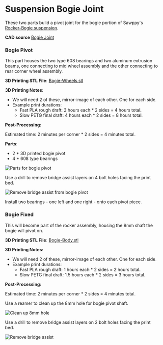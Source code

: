 # Suspension Bogie Joint

These two parts build a pivot joint for the bogie portion of Sawppy's [Rocker-Bogie suspension](https://en.wikipedia.org/wiki/Rocker-bogie).

**CAD source** [Bogie Joint](https://cad.onshape.com/documents/43678ef564a43281c83e1aef/w/392bbf8745395bc24367a35c/e/bc12cd957a8285083c1ffbad)

### Bogie Pivot

This part houses the two type 608 bearings and two aluminum extrusion beams, one connecting to mid wheel assembly and the other connecting to rear corner wheel assembly.

**3D Printing STL File:** [Bogie-Wheels.stl](../STL/Bogie-Wheels.stl)

**3D Printing Notes:**

* We will need 2 of these, mirror-image of each other. One for each side.
* Example print durations:
  * Fast PLA rough draft: 2 hours each * 2 sides = 4 hours total.
  * Slow PETG final draft: 4 hours each * 2 sides = 8 hours total.

**Post-Processing:**

Estimated time: 2 minutes per corner * 2 sides = 4 minutes total.

**Parts:**

* 2 * 3D printed bogie pivot
* 4 * 608 type bearings

![Parts for bogie pivot](images/Bogie-PivotParts.jpg)

Use a drill to remove bridge assist layers on 4 bolt holes facing the print bed.

![Remove bridge assist from bogie pivot](images/Bogie-PivotBridgeRemove.jpg)

Install two bearings - one left and one right - onto each pivot piece.

### Bogie Fixed

This will become part of the rocker assembly, housing the 8mm shaft the bogie will pivot on.

**3D Printing STL File:** [Bogie-Body.stl](../STL/Bogie-Body.stl)

**3D Printing Notes:**

* We will need 2 of these, mirror-image of each other. One for each side.
* Example print durations:
  * Fast PLA rough draft: 1 hours each * 2 sides = 2 hours total.
  * Slow PETG final draft: 1.5 hours each * 2 sides = 3 hours total.

**Post-Processing:**

Estimated time: 2 minutes per corner * 2 sides = 4 minutes total.

Use a reamer to clean up the 8mm hole for bogie pivot shaft.

![Clean up 8mm hole](images/Bogie-RockerReamer.jpg)

Use a drill to remove bridge assist layers on 2 bolt holes facing the print bed.

![Remove bridge assist](images/Bogie-RockerBridgeRemove.jpg)
